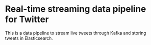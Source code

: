 # Real-time streaming data pipeline for Twitter

This is a data pipeline to stream live tweets through Kafka and storing tweets in Elasticsearch.

